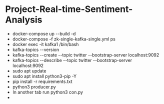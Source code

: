 ﻿# Project-Real-time-Sentiment-Analysis


- docker-compose up --build -d
- docker-compose -f zk-single-kafka-single.yml ps
- docker exec -it kafka1 /bin/bash
- kafka-topics --version
- kafka-topics --create --topic twitter --bootstrap-server localhost:9092
- kafka-topics --describe --topic twitter --bootstrap-server localhost:9092
- sudo apt update
- sudo apt install python3-pip -Y
- pip install -r requirements.txt
- python3 producer.py
- In another tab run python3 con.py
- 
